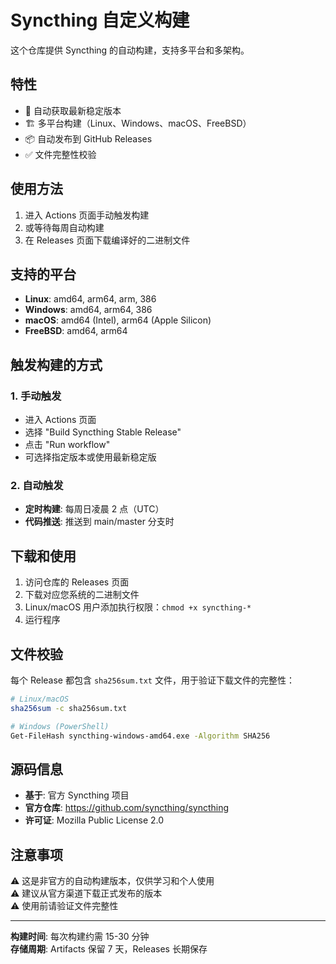 # Syncthing 自定义构建

这个仓库提供 Syncthing 的自动构建，支持多平台和多架构。

## 特性

- 🔄 自动获取最新稳定版本
- 🏗️ 多平台构建（Linux、Windows、macOS、FreeBSD）
- 📦 自动发布到 GitHub Releases
- ✅ 文件完整性校验

## 使用方法

1. 进入 Actions 页面手动触发构建
2. 或等待每周自动构建
3. 在 Releases 页面下载编译好的二进制文件

## 支持的平台

- **Linux**: amd64, arm64, arm, 386
- **Windows**: amd64, arm64, 386  
- **macOS**: amd64 (Intel), arm64 (Apple Silicon)
- **FreeBSD**: amd64, arm64

## 触发构建的方式

### 1. 手动触发
- 进入 Actions 页面
- 选择 "Build Syncthing Stable Release"
- 点击 "Run workflow"
- 可选择指定版本或使用最新稳定版

### 2. 自动触发
- **定时构建**: 每周日凌晨 2 点（UTC）
- **代码推送**: 推送到 main/master 分支时

## 下载和使用

1. 访问仓库的 Releases 页面
2. 下载对应您系统的二进制文件
3. Linux/macOS 用户添加执行权限：`chmod +x syncthing-*`
4. 运行程序

## 文件校验

每个 Release 都包含 `sha256sum.txt` 文件，用于验证下载文件的完整性：

```bash
# Linux/macOS
sha256sum -c sha256sum.txt

# Windows (PowerShell)
Get-FileHash syncthing-windows-amd64.exe -Algorithm SHA256
```

## 源码信息

- **基于**: 官方 Syncthing 项目
- **官方仓库**: https://github.com/syncthing/syncthing
- **许可证**: Mozilla Public License 2.0

## 注意事项

⚠️ 这是非官方的自动构建版本，仅供学习和个人使用  
⚠️ 建议从官方渠道下载正式发布的版本  
⚠️ 使用前请验证文件完整性

---

**构建时间**: 每次构建约需 15-30 分钟  
**存储周期**: Artifacts 保留 7 天，Releases 长期保存